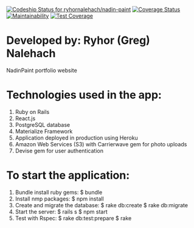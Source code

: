 [ ![Codeship Status for ryhornalehach/nadin-paint](https://app.codeship.com/projects/addaf510-d58d-0135-6dca-1afc2eb9ace9/status?branch=master)](https://app.codeship.com/projects/263125)
[![Coverage Status](https://coveralls.io/repos/github/ryhornalehach/nadin-paint/badge.svg?branch=master)](https://coveralls.io/github/ryhornalehach/nadin-paint?branch=master)
[![Maintainability](https://api.codeclimate.com/v1/badges/f4d6e029a8e54eb065af/maintainability)](https://codeclimate.com/github/ryhornalehach/nadin-paint/maintainability)
[![Test Coverage](https://api.codeclimate.com/v1/badges/f4d6e029a8e54eb065af/test_coverage)](https://codeclimate.com/github/ryhornalehach/nadin-paint/test_coverage)

# Developed by: Ryhor (Greg) Nalehach
NadinPaint portfolio website

# Technologies used in the app:
  1. Ruby on Rails
  2. React.js
  3. PostgreSQL database
  4. Materialize Framework
  5. Application deployed in production using Heroku
  6. Amazon Web Services (S3) with Carrierwave gem for photo uploads
  7. Devise gem for user authentication

# To start the application:
  1. Bundle install ruby gems:
    $ bundle
  2. Install nmp packages:
    $ npm install
  3. Create and migrate the database:
    $ rake db:create
    $ rake db:migrate
  4. Start the server:
    $ rails s
    $ npm start
  5. Test with Rspec:
    $ rake db:test:prepare
    $ rake
